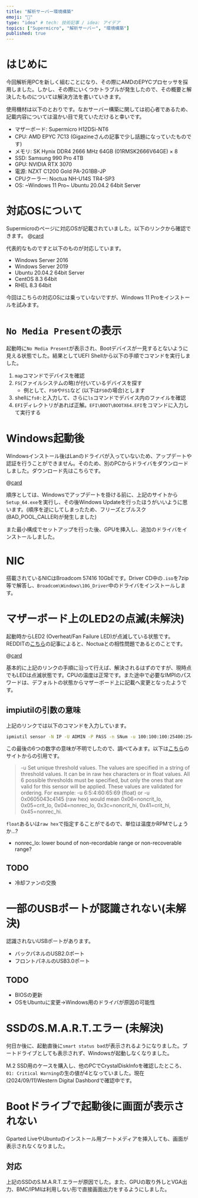 ```yaml
---
title: "解析サーバー環境構築"
emoji: "🙌"
type: "idea" # tech: 技術記事 / idea: アイデア
topics: ["Supermicro", "解析サーバー", "環境構築"]
published: true
---
```


# はじめに
今回解析用PCを新しく組むことになり、その際にAMDのEPYCプロセッサを採用しました。しかし、その際にいくつかトラブルが発生したので、その概要と解決したものについては解決方法を書いていきます。

使用機材は以下のとおりです。なおサーバー構築に関しては初心者であるため、記載内容については温かい目で見ていただけると幸いです。

- マザーボード: Supermicro H12DSi-NT6
- CPU: AMD EPYC 7C13 (Gigazineさんの記事で少し話題になっていたものです)
- メモリ: SK Hynix DDR4 2666 MHz 64GB (01RMSK2666V64GE) × 8
- SSD: Samsung 990 Pro 4TB
- GPU: NVIDIA RTX 3070
- 電源: NZXT C1200 Gold PA-2G1BB-JP
- CPUクーラー: Noctua NH-U14S TR4-SP3
- OS: ~Windows 11 Pro~ Ubuntu 20.04.2 64bit Server

# 対応OSについて
Supermicroのページに対応OSが記載されていました。以下のリンクから確認できます。
@[card](https://www.supermicro.com/Aplus/support/resources/OS/OS_Comp_H12_EPYC7002_7003-DP-1.cfm)

代表的なものですと以下のものが対応しています。
- Windows Server 2016
- Windows Server 2019
- Ubuntu 20.04.2 64bit Server
- CentOS 8.3 64bit
- RHEL 8.3 64bit

今回はこちらの対応OSには乗っていないですが、Windows 11 Proをインストールを試みます。

# `No Media Present`の表示
起動時に`No Media Present`が表示され、Bootデバイスが一見するとないように見える状態でした。結果としてUEFI Shellから以下の手順でコマンドを実行しました。

1. `map`コマンドでデバイスを確認
1. `FS`(ファイルシステムの略)が付いているデバイスを探す
    - 例として、`FS0`や`FS1`など (以下は`FS0`の場合)とします
1. shellに`fs0:`と入力して、さらに`ls`コマンドでデバイス内のファイルを確認
1. `EFI`ディレクトリがあれば正解。`EFI\BOOT\BOOTX64.EFI`をコマンドに入力して実行する

# Windows起動後
Windowsインストール後はLanのドライバが入っていないため、アップデートや認証を行うことができません。そのため、別のPCからドライバをダウンロードしました。ダウンロード先はこちらです。

@[card](https://www.supermicro.com/en/products/motherboard/H12DSi-NT6)


順序としては、Windowsでアップデートを掛ける前に、上記のサイトから`Setup_64.exe`を実行し、その後Windows Updateを行ったほうがいいように思います。(順序を逆にしてしまったため、フリーズとブルスク(BAD_POOL_CALLER)が発生しました)

また最小構成でセットアップを行った後、GPUを挿入し、追加のドライバをインストールしました。

# NIC
搭載されているNICはBroadcom 57416 10GbEです。Driver CD中の`.iso`を7zip等で解答し、`Broadcom\Windows\10G_Driver`中のドライバをインストールします。

# マザーボード上のLED2の点滅(未解決)
起動時からLED2 (Overheat/Fan Failure LED)が点滅している状態です。REDDITの[こちら](https://www.reddit.com/r/homelab/comments/f04028/blinking_led_on_my_supermicro_h11dsint_and_cpu/?rdt=38278)の記事によると、Noctuaとの相性問題であるとのことです。

@[card](https://www.reddit.com/r/homelab/comments/f04028/blinking_led_on_my_supermicro_h11dsint_and_cpu/?rdt=38278)

基本的に上記のリンクの手順に沿って行えば、解決されるはずのですが、現時点でもLEDは点滅状態です。CPUの温度は正常です。また途中で必要なIMPIのパスワードは、デフォルトの状態からマザーボード上に記載へ変更となったようです。

## impiutilの引数の意味
上記のリンクでは以下のコマンドを入力しています。

```cmd
ipmiutil sensor -N IP -U ADMIN -P PASS -n SNum -u 100:100:100:25400:25400:25500
```

この最後の6つの数字の意味が不明でしたので、調べてみます。以下は[こちら](https://ipmiutil.sourceforge.net/)のサイトからの引用です。
> -u    Set  unique  threshold  values.	The values are specified in a string of threshold values.  It can be in raw hex characters or in float values.  All 6 possible thresholds must be specified, but only the ones that are valid for this sensor will be applied. These values are validated for ordering.  For example:
>     -u 6:5:4:60:65:69 (float) or
>     -u 0x0605043c4145 (raw hex)
>     would mean 0x06=noncrit_lo, 0x05=crit_lo, 0x04=nonrec_lo, 0x3c=noncrit_hi, 0x41=crit_hi, 0x45=nonrec_hi.

`float`あるいは`raw hex`で指定することがでるので、単位は温度かRPMでしょうか...?
- nonrec_lo: lower bound of non-recordable range or non-recoverable range?

## TODO
- 冷却ファンの交換

# 一部のUSBポートが認識されない(未解決)
認識されないUSBポートがあります。
- バックパネルのUSB2.0ポート
- フロントパネルのUSB3.0ポート

## TODO
- BIOSの更新
- OSをUbuntuに変更→Windows用のドライバが原因の可能性

# SSDのS.M.A.R.T.エラー (未解決)
何日か後に、起動直後に`smart status bad`が表示されるようになりました。ブートドライブとしても表示されず、Windowsが起動しなくなりました。

M.2 SSD用のケースを購入し、他のPCでCrystalDiskInfoを確認したところ、`01: Critical Warning`の生の値が4となっていました。現在(2024/09/11)Western Digital Dashbordで確認中です。


# Bootドライブで起動後に画面が表示されない
Gparted LiveやUbuntuのインストール用ブートメディアを挿入しても、画面が表示されなくなりました。

## 対応
上記のSSDのS.M.A.R.T.エラーが原因でした。また、GPUの取り外しとVGA出力、BMC/IPMIは利用しない形で直接画面出力をするようにしました。
